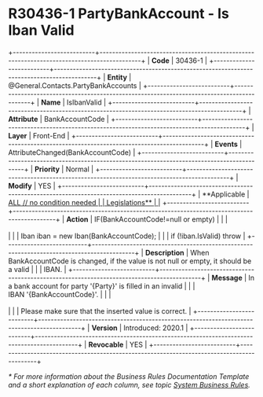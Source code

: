 ﻿---
erp.type: front-end-business-rule
erp.entity: General.Contacts.PartyBankAccounts
---

# R30436-1 PartyBankAccount - Is Iban Valid
+--------------------------+-------------------------------------------------------------------------------------------+
| **Code**                 | 30436-1                                                                                   |
+--------------------------+-------------------------------------------------------------------------------------------+
| **Entity**               | @General.Contacts.PartyBankAccounts                                                       |
+--------------------------+-------------------------------------------------------------------------------------------+
| **Name**                 | IsIbanValid                                                                               |
+--------------------------+-------------------------------------------------------------------------------------------+
| **Attribute**            | BankAccountCode                                                                           |
+--------------------------+-------------------------------------------------------------------------------------------+
| **Layer**                | Front-End                                                                                 |
+--------------------------+-------------------------------------------------------------------------------------------+
| **Events**               | AttributeChanged(BankAccountCode)                                                         |
+--------------------------+-------------------------------------------------------------------------------------------+
| **Priority**             | Normal                                                                                    |
+--------------------------+-------------------------------------------------------------------------------------------+
| **Modify**               | YES                                                                                       |
+--------------------------+-------------------------------------------------------------------------------------------+
| **Applicable             | [ALL // no condition needed                                                               |
| Legislations**           | ](xref:applicable-legislations)                                                           |
+--------------------------+-------------------------------------------------------------------------------------------+
| **Action**               | IF(BankAccountCode!=null or empty)                                                        |
|                          | <br/><br/>                                                                                |
|                          | Iban iban = new Iban(BankAccountCode);                                                    |
|                          | if (!iban.IsValid) throw                                                                  |
+--------------------------+-------------------------------------------------------------------------------------------+
| **Description**          | When BankAccountCode is changed, if the value is not null or empty, it should be a valid  |
|                          | IBAN.                                                                                     |
+--------------------------+-------------------------------------------------------------------------------------------+
| **Message**              | In a bank account for party \'{Party}\' is filled in an invalid                           |
|                          | IBAN \'{BankAccountCode}\'.                                                               |
|                          | <br/><br/>                                                                                |
|                          | Please make sure that the inserted value is correct.                                      |
+--------------------------+-------------------------------------------------------------------------------------------+
| **Version**              | Introduced: 2020.1                                                                        |
+--------------------------+-------------------------------------------------------------------------------------------+
| **Revocable**            | YES                                                                                       |
+--------------------------+-------------------------------------------------------------------------------------------+

*\* For more information about the Business Rules Documentation Template and a short explanation of each column, see
topic [System Business Rules](../templates/template-description-system-business-rules.md).*
